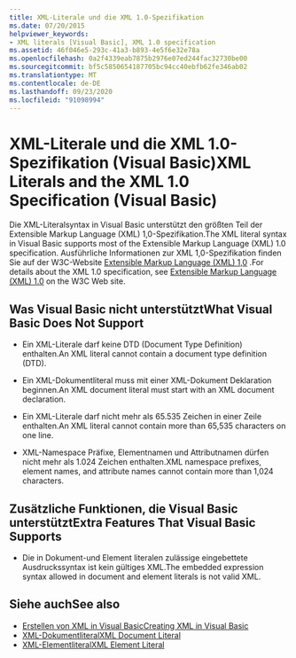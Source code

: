 ```yaml
---
title: XML-Literale und die XML 1.0-Spezifikation
ms.date: 07/20/2015
helpviewer_keywords:
- XML literals [Visual Basic], XML 1.0 specification
ms.assetid: 46f046e5-293c-41a3-b893-4e5f6e32e78a
ms.openlocfilehash: 0a2f4339eab7875b2976e07ed244fac32730be00
ms.sourcegitcommit: bf5c5850654187705bc94cc40ebfb62fe346ab02
ms.translationtype: MT
ms.contentlocale: de-DE
ms.lasthandoff: 09/23/2020
ms.locfileid: "91098994"
---
```

# <a name="xml-literals-and-the-xml-10-specification-visual-basic"></a><span data-ttu-id="a10d2-102">XML-Literale und die XML 1.0-Spezifikation (Visual Basic)</span><span class="sxs-lookup"><span data-stu-id="a10d2-102">XML Literals and the XML 1.0 Specification (Visual Basic)</span></span>

<span data-ttu-id="a10d2-103">Die XML-Literalsyntax in Visual Basic unterstützt den größten Teil der Extensible Markup Language (XML) 1,0-Spezifikation.</span><span class="sxs-lookup"><span data-stu-id="a10d2-103">The XML literal syntax in Visual Basic supports most of the Extensible Markup Language (XML) 1.0 specification.</span></span> <span data-ttu-id="a10d2-104">Ausführliche Informationen zur XML 1,0-Spezifikation finden Sie auf der W3C-Website [Extensible Markup Language (XML) 1,0](https://www.w3.org/TR/xml) .</span><span class="sxs-lookup"><span data-stu-id="a10d2-104">For details about the XML 1.0 specification, see [Extensible Markup Language (XML) 1.0](https://www.w3.org/TR/xml) on the W3C Web site.</span></span>  
  
## <a name="what-visual-basic-does-not-support"></a><span data-ttu-id="a10d2-105">Was Visual Basic nicht unterstützt</span><span class="sxs-lookup"><span data-stu-id="a10d2-105">What Visual Basic Does Not Support</span></span>  
  
- <span data-ttu-id="a10d2-106">Ein XML-Literale darf keine DTD (Document Type Definition) enthalten.</span><span class="sxs-lookup"><span data-stu-id="a10d2-106">An XML literal cannot contain a document type definition (DTD).</span></span>  
  
- <span data-ttu-id="a10d2-107">Ein XML-Dokumentliteral muss mit einer XML-Dokument Deklaration beginnen.</span><span class="sxs-lookup"><span data-stu-id="a10d2-107">An XML document literal must start with an XML document declaration.</span></span>  
  
- <span data-ttu-id="a10d2-108">Ein XML-Literale darf nicht mehr als 65.535 Zeichen in einer Zeile enthalten.</span><span class="sxs-lookup"><span data-stu-id="a10d2-108">An XML literal cannot contain more than 65,535 characters on one line.</span></span>  
  
- <span data-ttu-id="a10d2-109">XML-Namespace Präfixe, Elementnamen und Attributnamen dürfen nicht mehr als 1.024 Zeichen enthalten.</span><span class="sxs-lookup"><span data-stu-id="a10d2-109">XML namespace prefixes, element names, and attribute names cannot contain more than 1,024 characters.</span></span>  
  
## <a name="extra-features-that-visual-basic-supports"></a><span data-ttu-id="a10d2-110">Zusätzliche Funktionen, die Visual Basic unterstützt</span><span class="sxs-lookup"><span data-stu-id="a10d2-110">Extra Features That Visual Basic Supports</span></span>  
  
- <span data-ttu-id="a10d2-111">Die in Dokument-und Element literalen zulässige eingebettete Ausdruckssyntax ist kein gültiges XML.</span><span class="sxs-lookup"><span data-stu-id="a10d2-111">The embedded expression syntax allowed in document and element literals is not valid XML.</span></span>  
  
## <a name="see-also"></a><span data-ttu-id="a10d2-112">Siehe auch</span><span class="sxs-lookup"><span data-stu-id="a10d2-112">See also</span></span>

- [<span data-ttu-id="a10d2-113">Erstellen von XML in Visual Basic</span><span class="sxs-lookup"><span data-stu-id="a10d2-113">Creating XML in Visual Basic</span></span>](creating-xml.md)
- [<span data-ttu-id="a10d2-114">XML-Dokumentliteral</span><span class="sxs-lookup"><span data-stu-id="a10d2-114">XML Document Literal</span></span>](../../../language-reference/xml-literals/xml-document-literal.md)
- [<span data-ttu-id="a10d2-115">XML-Elementliteral</span><span class="sxs-lookup"><span data-stu-id="a10d2-115">XML Element Literal</span></span>](../../../language-reference/xml-literals/xml-element-literal.md)
